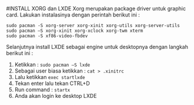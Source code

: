 #INSTALL XORG dan LXDE
Xorg merupakan package driver untuk graphic card. Lakukan instalasinya dengan perintah berikut ini :

    sudo pacman -S xorg-server xorg-xinit xorg-utils xorg-server-utils
    sudo pacman –S xorg-xinit xorg-xclock xorg-twm xterm
    sudo pacman -S xf86-video-fbdev

Selanjutnya install LXDE sebagai engine untuk desktopnya dengan langkah berikut ini :
1.	Ketikkan : `sudo pacman –S lxde`
2.	Sebagai user biasa ketikkan : `cat > .xinitrc`
3.	Lalu ketikkan `exec startlxde`
4.	Tekan enter lalu tekan CTRL+D
5.	Run command : `startx`
6.	Anda akan login ke desktop LXDE
